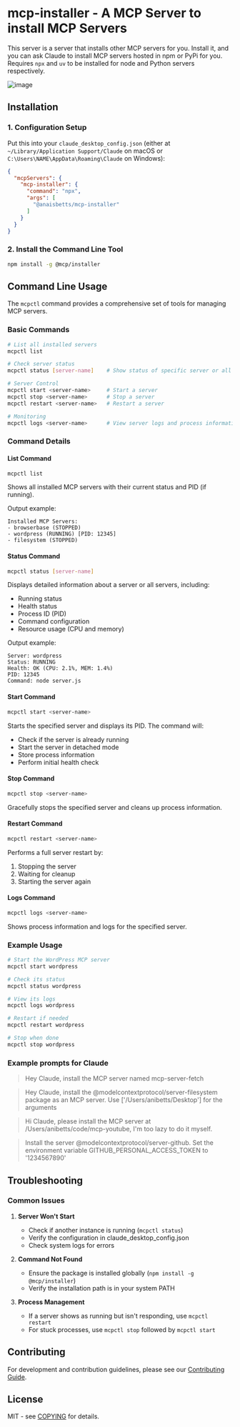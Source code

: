 # mcp-installer - A MCP Server to install MCP Servers

This server is a server that installs other MCP servers for you. Install it, and you can ask Claude to install MCP servers hosted in npm or PyPi for you. Requires `npx` and `uv` to be installed for node and Python servers respectively.

![image](https://github.com/user-attachments/assets/d082e614-b4bc-485c-a7c5-f80680348793)

## Installation

### 1. Configuration Setup

Put this into your `claude_desktop_config.json` (either at `~/Library/Application Support/Claude` on macOS or `C:\Users\NAME\AppData\Roaming\Claude` on Windows):

```json
{
  "mcpServers": {
    "mcp-installer": {
      "command": "npx",
      "args": [
        "@anaisbetts/mcp-installer"
      ]
    }
  }
}
```

### 2. Install the Command Line Tool

```bash
npm install -g @mcp/installer
```

## Command Line Usage

The `mcpctl` command provides a comprehensive set of tools for managing MCP servers.

### Basic Commands

```bash
# List all installed servers
mcpctl list

# Check server status
mcpctl status [server-name]    # Show status of specific server or all servers

# Server Control
mcpctl start <server-name>     # Start a server
mcpctl stop <server-name>      # Stop a server
mcpctl restart <server-name>   # Restart a server

# Monitoring
mcpctl logs <server-name>      # View server logs and process information
```

### Command Details

#### List Command
```bash
mcpctl list
```
Shows all installed MCP servers with their current status and PID (if running).

Output example:
```
Installed MCP Servers:
- browserbase (STOPPED)
- wordpress (RUNNING) [PID: 12345]
- filesystem (STOPPED)
```

#### Status Command
```bash
mcpctl status [server-name]
```
Displays detailed information about a server or all servers, including:
- Running status
- Health status
- Process ID (PID)
- Command configuration
- Resource usage (CPU and memory)

Output example:
```
Server: wordpress
Status: RUNNING
Health: OK (CPU: 2.1%, MEM: 1.4%)
PID: 12345
Command: node server.js
```

#### Start Command
```bash
mcpctl start <server-name>
```
Starts the specified server and displays its PID. The command will:
- Check if the server is already running
- Start the server in detached mode
- Store process information
- Perform initial health check

#### Stop Command
```bash
mcpctl stop <server-name>
```
Gracefully stops the specified server and cleans up process information.

#### Restart Command
```bash
mcpctl restart <server-name>
```
Performs a full server restart by:
1. Stopping the server
2. Waiting for cleanup
3. Starting the server again

#### Logs Command
```bash
mcpctl logs <server-name>
```
Shows process information and logs for the specified server.

### Example Usage

```bash
# Start the WordPress MCP server
mcpctl start wordpress

# Check its status
mcpctl status wordpress

# View its logs
mcpctl logs wordpress

# Restart if needed
mcpctl restart wordpress

# Stop when done
mcpctl stop wordpress
```

### Example prompts for Claude

> Hey Claude, install the MCP server named mcp-server-fetch

> Hey Claude, install the @modelcontextprotocol/server-filesystem package as an MCP server. Use ['/Users/anibetts/Desktop'] for the arguments

> Hi Claude, please install the MCP server at /Users/anibetts/code/mcp-youtube, I'm too lazy to do it myself.

> Install the server @modelcontextprotocol/server-github. Set the environment variable GITHUB_PERSONAL_ACCESS_TOKEN to '1234567890'

## Troubleshooting

### Common Issues

1. **Server Won't Start**
   - Check if another instance is running (`mcpctl status`)
   - Verify the configuration in claude_desktop_config.json
   - Check system logs for errors

2. **Command Not Found**
   - Ensure the package is installed globally (`npm install -g @mcp/installer`)
   - Verify the installation path is in your system PATH

3. **Process Management**
   - If a server shows as running but isn't responding, use `mcpctl restart`
   - For stuck processes, use `mcpctl stop` followed by `mcpctl start`

## Contributing

For development and contribution guidelines, please see our [Contributing Guide](CONTRIBUTING.md).

## License

MIT - see [COPYING](COPYING) for details.

